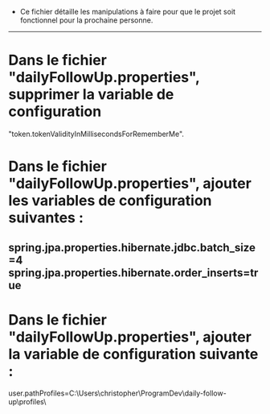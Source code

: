 - Ce fichier détaille les manipulations à faire pour que le projet soit fonctionnel pour la prochaine personne.
------------------------------------------------------------------------------------------------------------------------
# Dans le fichier "dailyFollowUp.properties", supprimer la variable de configuration
 "token.tokenValidityInMillisecondsForRememberMe".

# Dans le fichier "dailyFollowUp.properties", ajouter les variables de configuration suivantes :

spring.jpa.properties.hibernate.jdbc.batch_size=4
spring.jpa.properties.hibernate.order_inserts=true 
------------------------------------------------------------------------------------------------------------------------
# Dans le fichier "dailyFollowUp.properties", ajouter la variable de configuration suivante :

user.pathProfiles=C:\\Users\\christopher\\ProgramDev\\daily-follow-up\\profiles\\
